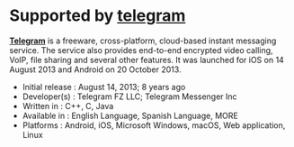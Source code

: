 # Supported by [telegram](https://t.hasdukmeraputih.com)

[**Telegram**](https://www.hasdukmeraputih.com) is a freeware, cross-platform, cloud-based instant messaging service. The service also provides end-to-end encrypted video calling, VoIP, file sharing and several other features. It was launched for iOS on 14 August 2013 and Android on 20 October 2013.

- Initial release : August 14, 2013; 8 years ago  
- Developer(s) : Telegram FZ LLC; Telegram Messenger Inc  
- Written in : C++, C, Java  
- Available in : English Language, Spanish Language, MORE  
- Platforms : Android, iOS, Microsoft Windows, macOS, Web application, Linux  